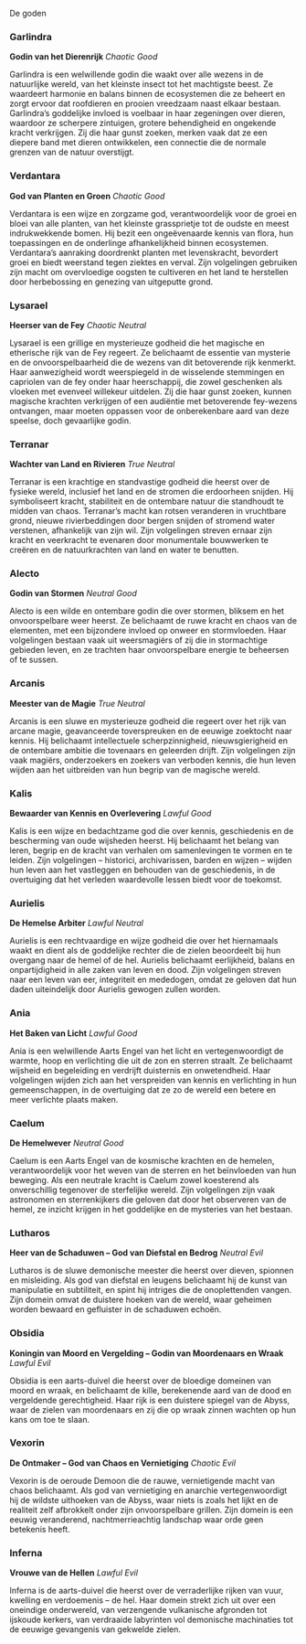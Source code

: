De goden

### Garlindra
**Godin van het Dierenrijk** *Chaotic Good*

Garlindra is een welwillende godin die waakt over alle wezens in de natuurlijke wereld, van het kleinste insect tot het machtigste beest. Ze waardeert harmonie en balans binnen de ecosystemen die ze beheert en zorgt ervoor dat roofdieren en prooien vreedzaam naast elkaar bestaan. Garlindra’s goddelijke invloed is voelbaar in haar zegeningen over dieren, waardoor ze scherpere zintuigen, grotere behendigheid en ongekende kracht verkrijgen. Zij die haar gunst zoeken, merken vaak dat ze een diepere band met dieren ontwikkelen, een connectie die de normale grenzen van de natuur overstijgt.

### Verdantara
**God van Planten en Groen** *Chaotic Good*

Verdantara is een wijze en zorgzame god, verantwoordelijk voor de groei en bloei van alle planten, van het kleinste grassprietje tot de oudste en meest indrukwekkende bomen. Hij bezit een ongeëvenaarde kennis van flora, hun toepassingen en de onderlinge afhankelijkheid binnen ecosystemen. Verdantara’s aanraking doordrenkt planten met levenskracht, bevordert groei en biedt weerstand tegen ziektes en verval. Zijn volgelingen gebruiken zijn macht om overvloedige oogsten te cultiveren en het land te herstellen door herbebossing en genezing van uitgeputte grond.

### Lysarael
**Heerser van de Fey** *Chaotic Neutral*

Lysarael is een grillige en mysterieuze godheid die het magische en etherische rijk van de Fey regeert. Ze belichaamt de essentie van mysterie en de onvoorspelbaarheid die de wezens van dit betoverende rijk kenmerkt. Haar aanwezigheid wordt weerspiegeld in de wisselende stemmingen en capriolen van de fey onder haar heerschappij, die zowel geschenken als vloeken met evenveel willekeur uitdelen. Zij die haar gunst zoeken, kunnen magische krachten verkrijgen of een audiëntie met betoverende fey-wezens ontvangen, maar moeten oppassen voor de onberekenbare aard van deze speelse, doch gevaarlijke godin.

### Terranar
**Wachter van Land en Rivieren** *True Neutral*

Terranar is een krachtige en standvastige godheid die heerst over de fysieke wereld, inclusief het land en de stromen die erdoorheen snijden. Hij symboliseert kracht, stabiliteit en de ontembare natuur die standhoudt te midden van chaos. Terranar’s macht kan rotsen veranderen in vruchtbare grond, nieuwe rivierbeddingen door bergen snijden of stromend water verstenen, afhankelijk van zijn wil. Zijn volgelingen streven ernaar zijn kracht en veerkracht te evenaren door monumentale bouwwerken te creëren en de natuurkrachten van land en water te benutten.

### Alecto
**Godin van Stormen** *Neutral Good*

Alecto is een wilde en ontembare godin die over stormen, bliksem en het onvoorspelbare weer heerst. Ze belichaamt de ruwe kracht en chaos van de elementen, met een bijzondere invloed op onweer en stormvloeden. Haar volgelingen bestaan vaak uit weersmagiërs of zij die in stormachtige gebieden leven, en ze trachten haar onvoorspelbare energie te beheersen of te sussen.

### Arcanis
**Meester van de Magie** *True Neutral*

Arcanis is een sluwe en mysterieuze godheid die regeert over het rijk van arcane magie, geavanceerde toverspreuken en de eeuwige zoektocht naar kennis. Hij belichaamt intellectuele scherpzinnigheid, nieuwsgierigheid en de ontembare ambitie die tovenaars en geleerden drijft. Zijn volgelingen zijn vaak magiërs, onderzoekers en zoekers van verboden kennis, die hun leven wijden aan het uitbreiden van hun begrip van de magische wereld.

### Kalis
**Bewaarder van Kennis en Overlevering** *Lawful Good*

Kalis is een wijze en bedachtzame god die over kennis, geschiedenis en de bescherming van oude wijsheden heerst. Hij belichaamt het belang van leren, begrip en de kracht van verhalen om samenlevingen te vormen en te leiden. Zijn volgelingen – historici, archivarissen, barden en wijzen – wijden hun leven aan het vastleggen en behouden van de geschiedenis, in de overtuiging dat het verleden waardevolle lessen biedt voor de toekomst.

### Aurielis
**De Hemelse Arbiter** *Lawful Neutral*

Aurielis is een rechtvaardige en wijze godheid die over het hiernamaals waakt en dient als de goddelijke rechter die de zielen beoordeelt bij hun overgang naar de hemel of de hel. Aurielis belichaamt eerlijkheid, balans en onpartijdigheid in alle zaken van leven en dood. Zijn volgelingen streven naar een leven van eer, integriteit en mededogen, omdat ze geloven dat hun daden uiteindelijk door Aurielis gewogen zullen worden.

### Ania
**Het Baken van Licht** *Lawful Good*

Ania is een welwillende Aarts Engel
van het licht en vertegenwoordigt de warmte, hoop en verlichting die uit de zon en sterren straalt. Ze belichaamt wijsheid en begeleiding en verdrijft duisternis en onwetendheid. Haar volgelingen wijden zich aan het verspreiden van kennis en verlichting in hun gemeenschappen, in de overtuiging dat ze zo de wereld een betere en meer verlichte plaats maken.

### Caelum
**De Hemelwever** *Neutral Good*

Caelum is een Aarts Engel van de kosmische krachten en de hemelen, verantwoordelijk voor het weven van de sterren en het beïnvloeden van hun beweging. Als een neutrale kracht is Caelum zowel koesterend als onverschillig tegenover de sterfelijke wereld. Zijn volgelingen zijn vaak astronomen en sterrenkijkers die geloven dat door het observeren van de hemel, ze inzicht krijgen in het goddelijke en de mysteries van het bestaan.

### Lutharos
**Heer van de Schaduwen – God van Diefstal en Bedrog** *Neutral Evil*

Lutharos is de sluwe demonische meester die heerst over dieven, spionnen en misleiding. Als god van diefstal en leugens belichaamt hij de kunst van manipulatie en subtiliteit, en spint hij intriges die de onoplettenden vangen. Zijn domein omvat de duistere hoeken van de wereld, waar geheimen worden bewaard en gefluister in de schaduwen echoën.

### Obsidia
**Koningin van Moord en Vergelding – Godin van Moordenaars en Wraak** *Lawful Evil*

Obsidia is een aarts-duivel die heerst over de bloedige domeinen van moord en wraak, en belichaamt de kille, berekenende aard van de dood en vergeldende gerechtigheid. Haar rijk is een duistere spiegel van de Abyss, waar de zielen van moordenaars en zij die op wraak zinnen wachten op hun kans om toe te slaan.

### Vexorin
**De Ontmaker – God van Chaos en Vernietiging** *Chaotic Evil*

Vexorin is de oeroude Demoon die de rauwe, vernietigende macht van chaos belichaamt. Als god van vernietiging en anarchie vertegenwoordigt hij de wildste uithoeken van de Abyss, waar niets is zoals het lijkt en de realiteit zelf afbrokkelt onder zijn onvoorspelbare grillen. Zijn domein is een eeuwig veranderend, nachtmerrieachtig landschap waar orde geen betekenis heeft.

### Inferna
**Vrouwe van de Hellen** *Lawful Evil*

Inferna is de aarts-duivel die heerst over de verraderlijke rijken van vuur, kwelling en verdoemenis – de hel. Haar domein strekt zich uit over een oneindige onderwereld, van verzengende vulkanische afgronden tot ijskoude kerkers, van verdraaide labyrinten vol demonische machinaties tot de eeuwige gevangenis van gekwelde zielen.
